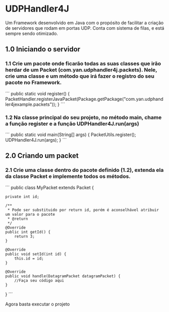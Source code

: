 # UDPHandler4J

Um Framework desenvolvido em Java com o propósito de facilitar a criação de servidores que rodam em portas UDP. Conta com sistema de filas, e está sempre sendo otimizado.

## 1.0 Iniciando o servidor

### 1.1 Crie um pacote onde ficarão todas as suas classes que irão herdar de um Packet (com.yan.udphandler4j.packets). Nele, crie uma classe e um método que irá fazer o registro do seu pacote no Framework.

´´´
public static void register() {
    PacketHandler.registerJavaPacket(Package.getPackage("com.yan.udphandler4jexample.packets"));
}
´´´

### 1.2 Na classe principal do seu projeto, no método main, chame a função register e a função UDPHandler4J.run(args)

´´´
public static void main(String[] args) {
    PacketUtils.register();        
    UDPHandler4J.run(args);
}
´´´

## 2.0 Criando um packet

### 2.1 Crie uma classe dentro do pacote definido (1.2), extenda ela da classe Packet e implemente todos os métodos.

´´´
public class MyPacket extends Packet {

    private int id;
    
    /**
     * Pode ser substituido por return id, porém é aconselhável atribuir um valor para o pacote
     * @return 
     */
    @Override
    public int getId() {
        return 3;
    }

    @Override
    public void setId(int id) {
        this.id = id;
    }

    @Override
    public void handle(DatagramPacket datagramPacket) {
        //Faça seu código aqui
    }
    
}
´´´

Agora basta executar o projeto
